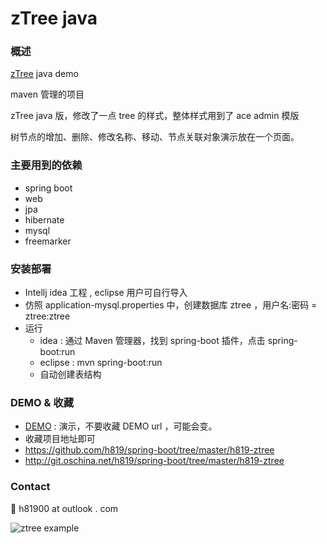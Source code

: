 # zTree java

### 概述

[zTree](http://www.ztree.me/) java demo

maven 管理的项目

zTree java 版，修改了一点 tree 的样式，整体样式用到了 ace admin 模版

树节点的增加、删除、修改名称、移动、节点关联对象演示放在一个页面。


### 主要用到的依赖
- spring boot
- web
- jpa
- hibernate
- mysql
- freemarker

### 安装部署
- Intellj idea 工程 , eclipse 用户可自行导入
- 仿照 application-mysql.properties 中，创建数据库 ztree ，用户名:密码 = ztree:ztree
- 运行
  - idea : 通过 Maven 管理器，找到 spring-boot 插件，点击 spring-boot:run
  - eclipse : mvn spring-boot:run
  - 自动创建表结构
  
  
### DEMO & 收藏

- [DEMO](http://www.canhelp.cn/boot/example/tree/manage/ztree.html) : 演示，不要收藏 DEMO url ，可能会变。
- 收藏项目地址即可
 - https://github.com/h819/spring-boot/tree/master/h819-ztree
 - http://git.oschina.net/h819/spring-boot/tree/master/h819-ztree 

### Contact
:e-mail: h81900 at outlook . com

![ztree example](http://git.oschina.net/uploads/images/2016/0418/135928_b72d4ebe_58341.jpeg "ztree example")